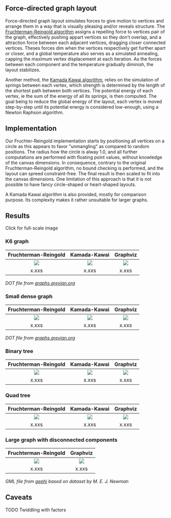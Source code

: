 ## Force-directed graph layout

Force-directed graph layout simulates forces to give motion to vertices and arrange them in a way that is visually pleasing and/or reveals structure. The [Fruchterman-Reingold algorithm][1] assigns a repelling force to vertices pair of the graph, effectively pushing appart vertices so they don't overlap, and a attraction force between each adjacent vertices, dragging closer connected vertices. Theses forces dim when the vertices respectively get further apart or closer, and a global temperature also serves as a simulated annealing, capping the maximum vertex displacement at each iteration. As the forces between each component and the temperature gradually diminish, the layout stabilizes.

Another method, the [Kamada Kawai algorithm][1], relies on the simulation of springs between each vertex, which strength is determined by the length of the shortest path between both vertices. The potential energy of each vertex, ie the sum of the energy of all its springs, is then computed. The goal being to reduce the global energy of the layout, each vertex is moved step-by-step until its potential energy is considered low-enough, using a Newton Raphson algorithm.

[1]: http://citeseer.ist.psu.edu/viewdoc/download?doi=10.1.1.13.8444&rep=rep1&type=pdf
[2]: http://citeseer.ist.psu.edu/viewdoc/download?doi=10.1.1.387.7401&rep=rep1&type=pdf

## Implementation

Our Fruchter-Reingold implementation starts by positioning all vertices on a circle as this appears to favor "unmangling" as compared to random positions. The radius how the circle is alway 1.0, and all further computations are performed with floating point values, without knowledge of the canvas dimensions. In consequence, contrary to the original Fruchterman-Reingold algorithm, no bound checking is performed, and the layout can spreed constraint-free. The final result is then scaled to fit into the canvas dimensions. One limitation of this approach is that it is not possible to have fancy circle-shaped or heart-shaped layouts.

A Kamada Kawai algorithm is also provided, mostly for comparison purpose. Its complexity makes it rather unsuitable for larger graphs.


## Results

Click for full-scale image

### K6 graph

| Fruchterman-Reingold      | Kamada-Kawai              | Graphviz                  |
| :-----------------------: | :-----------------------: | :-----------------------: |
| [![][g1_fr_thumb]][g1_fr] | [![][g1_kk_thumb]][g1_kk] | [![][g1_gv_thumb]][g1_gv] |
| x.xxs                     | x.xxs                     | x.xxs                     |

[g1_fr]: https://raw.githubusercontent.com/olvb/nodesoup/master/samples/k6_fr.png
[g1_fr_thumb]: https://raw.githubusercontent.com/olvb/nodesoup/master/samples/thumbs/k6_fr.gif
[g1_kk]: https://raw.githubusercontent.com/olvb/nodesoup/master/samples/k6_kk.png
[g1_kk_thumb]: https://raw.githubusercontent.com/olvb/nodesoup/master/samples/thumbs/k6_kk.png
[g1_gv]: https://raw.githubusercontent.com/olvb/nodesoup/master/samples/k6_gv.png
[g1_gv_thumb]: https://raw.githubusercontent.com/olvb/nodesoup/master/samples/thumbs/k6_gv.png

*DOT file from [graphs.grevian.org](http://graphs.grevian.org/example)*

### Small dense graph

| Fruchterman-Reingold      | Kamada-Kawai              | Graphviz                  |
| :-----------------------: | :-----------------------: | :-----------------------: |
| [![][g2_fr_thumb]][g2_fr] | [![][g2_kk_thumb]][g2_kk] | [![][g2_gv_thumb]][g2_gv] |
| x.xxs                     | x.xxs                     | x.xxs                     |

[g2_fr]: https://raw.githubusercontent.com/olvb/nodesoup/master/samples/small_dense_fr.png
[g2_fr_thumb]: https://raw.githubusercontent.com/olvb/nodesoup/master/samples/thumbs/small_dense_fr.gif
[g2_kk]: https://raw.githubusercontent.com/olvb/nodesoup/master/samples/small_dense_kk.png
[g2_kk_thumb]: https://raw.githubusercontent.com/olvb/nodesoup/master/samples/thumbs/small_dense_kk.png
[g2_gv]: https://raw.githubusercontent.com/olvb/nodesoup/master/samples/small_dense_gv.png
[g2_gv_thumb]: https://raw.githubusercontent.com/olvb/nodesoup/master/samples/thumbs/small_dense_gv.png

*DOT file from [graphs.grevian.org](http://graphs.grevian.org/example)*

### Binary tree

| Fruchterman-Reingold      | Kamada-Kawai              | Graphviz                  |
| :-----------------------: | :-----------------------: | :-----------------------: |
| [![][g3_fr_thumb]][g3_fr] | [![][g3_kk_thumb]][g3_kk] | [![][g3_gv_thumb]][g3_gv] |
| x.xxs                     | x.xxs                     | x.xxs                     |

[g3_fr]: https://raw.githubusercontent.com/olvb/nodesoup/master/samples/bin_tree_fr.png
[g3_fr_thumb]: https://raw.githubusercontent.com/olvb/nodesoup/master/samples/thumbs/bin_tree_fr.gif
[g3_kk]: https://raw.githubusercontent.com/olvb/nodesoup/master/samples/bin_tree_kk.png
[g3_kk_thumb]: https://raw.githubusercontent.com/olvb/nodesoup/master/samples/thumbs/bin_tree_kk.png
[g3_gv]: https://raw.githubusercontent.com/olvb/nodesoup/master/samples/bin_tree_gv.png
[g3_gv_thumb]: https://raw.githubusercontent.com/olvb/nodesoup/master/samples/thumbs/bin_tree_gv.png

### Quad tree
| Fruchterman-Reingold      | Kamada-Kawai              | Graphviz                  |
| :-----------------------: | :-----------------------: | :-----------------------: |
| [![][g4_fr_thumb]][g4_fr] | [![][g4_kk_thumb]][g4_kk] | [![][g4_gv_thumb]][g4_gv] |
| x.xxs                     | x.xxs                     | x.xxs                     |

[g4_fr]: https://raw.githubusercontent.com/olvb/nodesoup/master/samples/quad_tree_fr.png
[g4_fr_thumb]: https://raw.githubusercontent.com/olvb/nodesoup/master/samples/thumbs/quad_tree_fr.gif
[g4_kk]: https://raw.githubusercontent.com/olvb/nodesoup/master/samples/quad_tree_kk.png
[g4_kk_thumb]: https://raw.githubusercontent.com/olvb/nodesoup/master/samples/thumbs/quad_tree_kk.png
[g4_gv]: https://raw.githubusercontent.com/olvb/nodesoup/master/samples/quad_tree_gv.png
[g4_gv_thumb]: https://raw.githubusercontent.com/olvb/nodesoup/master/samples/thumbs/quad_tree_gv.png

### Large graph with disconnected components

| Fruchterman-Reingold      | Graphviz                  |
| :-----------------------: | :-----------------------: |
| [![][g5_fr_thumb]][g5_fr] | [![][g5_gv_thumb]][g5_gv] |
| x.xxs                     | x.xxs                     |

[g5_fr]: https://raw.githubusercontent.com/olvb/nodesoup/master/samples/large_disconnected_fr.png
[g5_fr_thumb]: https://raw.githubusercontent.com/olvb/nodesoup/master/samples/thumbs/large_disconnected_fr.gif
[g5_kk]: https://raw.githubusercontent.com/olvb/nodesoup/master/samples/large_disconnected_kk.png
[g5_kk_thumb]: https://raw.githubusercontent.com/olvb/nodesoup/master/samples/thumbs/large_disconnected_kk.png
[g5_gv]: https://raw.githubusercontent.com/olvb/nodesoup/master/samples/large_disconnected_gv.png
[g5_gv_thumb]: https://raw.githubusercontent.com/olvb/nodesoup/master/samples/thumbs/large_disconnected_gv.png

*GML file from [gephi](https://github.com/gephi/gephi/wiki/Datasets) based on dataset by M. E. J. Newman*

## Caveats

TODO Twiddling with factors
